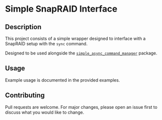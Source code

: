 # Simple SnapRAID Interface

## Description
This project consists of a simple wrapper designed to interface with a SnapRAID setup with the `sync` command. 

Designed to be used alongside the [`simple_async_command_manager`](https://github.com/SBroaddus220/simple_async_command_manager) package.

## Usage
Example usage is documented in the provided examples.

## Contributing
Pull requests are welcome. For major changes, please open an issue first to discuss what you would like to change.
